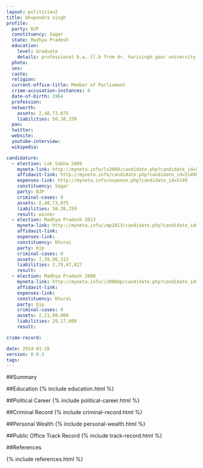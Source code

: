 ```yaml
---
layout: politician2
title: bhupendra singh
profile: 
  party: BJP
  constituency: Sagar
  state: Madhya Pradesh
  education: 
    level: Graduate
    details: professional b.a, ll.b from dr. harisingh gaur university,sagar,m.p.
  photo: 
  sex: 
  caste: 
  religion: 
  current-office-title: Member of Parliament
  crime-accusation-instances: 0
  date-of-birth: 1964
  profession: 
  networth: 
    assets: 2,48,73,075
    liabilities: 50,38,159
  pan: 
  twitter: 
  website: 
  youtube-interview: 
  wikipedia: 

candidature: 
  - election: Lok Sabha 2009
    myneta-link: http://myneta.info/ls2009/candidate.php?candidate_id=5149
    affidavit-link: http://myneta.info/candidate.php?candidate_id=5149&scan=original
    expenses-link: http://myneta.info/expense.php?candidate_id=5149
    constituency: Sagar 
    party: BJP
    criminal-cases: 0
    assets: 2,48,73,075
    liabilities: 50,38,159
    result: winner 
  - election: Madhya Pradesh 2013
    myneta-link: http://myneta.info//mp2013/candidate.php?candidate_id=420
    affidavit-link: 
    expenses-link: 
    constituency: Khurai 
    party: bjp
    criminal-cases: 0
    assets: 7,39,86,313
    liabilities: 2,29,47,827
    result:  
  - election: Madhya Pradesh 2008
    myneta-link: http://myneta.info//2008mp/candidate.php?candidate_id=336
    affidavit-link: 
    expenses-link: 
    constituency: Khurai 
    party: bjp
    criminal-cases: 0
    assets: 2,21,99,000
    liabilities: 29,17,609
    result:  

crime-record: 

date: 2014-01-28
version: 0.0.5
tags: 
---
```

##Summary


##Education
{% include education.html %}


##Political Career
{% include political-career.html %}


##Criminal Record
{% include criminal-record.html %}


##Personal Wealth
{% include personal-wealth.html %}


##Public Office Track Record
{% include track-record.html %}


##References


{% include references.html %}